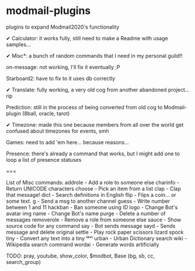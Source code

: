 # modmail-plugins
plugins to expand Modmail2020's functionality

✔ Calculator: it works fully, still need to make a Readme with usage samples...

✔ Misc*: a bunch of random commands that I need in my personal guild!!

on-message: not working, I'll fix it eventually ;P

Starboard2: have to fix to it uses db correctly

✔ Translate: fully working, a very old cog from another abandoned project... rip

Prediction: still in the process of being converted from old cog to Modmail-plugin (8ball, oracle, tarot)

✔ Timezone: made this one because members from all over the world get confused about timezones for events, smh

Games: need to add 'em here... because reasons...

Presence: there's already a command that works, but I might add one to loop a list of presence statuses

===

List of Misc commands:
    addrole - Add a role to someone else
    charinfo - Return UNICODE characters
    choose - Pick an item from a list
    clap - Clap that message!
    dict - Search definitions in English
    flip - Flips a coin... or some text.
    g - Send a msg to another channel
    guess - Write number between 1 and 11
    hackban - Ban someone using ID
    logo - Change Bot's avatar img
    name - Change Bot's name
    purge - Delete a number of messages
    removerole - Remove a role from someone else
    sauce - Show source code for any command
    say - Bot sends message
    sayd - Sends message and delete original
    settle - Play rock paper scissors lizard spock
    tiny - Convert any text into a tiny ᵗᵉˣᵗ
    urban - Urban Dictionary search
    wiki - Wikipedia search command
    wordai - Generate words artificially


TODO: pray, youtube, show_color, $modbot, Base (bg, sb, cc, search_group)
